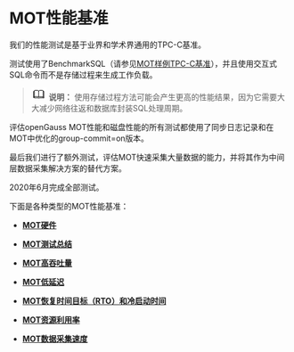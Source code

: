 # MOT性能基准<a name="ZH-CN_TOPIC_0280525170"></a>

我们的性能测试是基于业界和学术界通用的TPC-C基准。

测试使用了BenchmarkSQL（请参见[MOT样例TPC-C基准](MOT样例TPC-C基准.md)），并且使用交互式SQL命令而不是存储过程来生成工作负载。

>![](public_sys-resources/icon-note.gif) **说明：** 
>使用存储过程方法可能会产生更高的性能结果，因为它需要大大减少网络往返和数据库封装SQL处理周期。

评估openGauss MOT性能和磁盘性能的所有测试都使用了同步日志记录和在MOT中优化的group-commit=on版本。

最后我们进行了额外测试，评估MOT快速采集大量数据的能力，并将其作为中间层数据采集解决方案的替代方案。

2020年6月完成全部测试。

下面是各种类型的MOT性能基准：

-   **[MOT硬件](MOT硬件.md)**  

-   **[MOT测试总结](MOT测试总结.md)**  

-   **[MOT高吞吐量](MOT高吞吐量.md)**  

-   **[MOT低延迟](MOT低延迟.md)**  

-   **[MOT恢复时间目标（RTO）和冷启动时间](MOT恢复时间目标（RTO）和冷启动时间.md)**  

-   **[MOT资源利用率](MOT资源利用率.md)**  

-   **[MOT数据采集速度](MOT数据采集速度.md)**  


